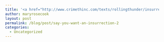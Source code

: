 ```yaml
---
title: '<a href="http://www.crimethinc.com/texts/rollingthunder/insurrection.php">Say you want an insurrection</a>'
author: maryrosecook
layout: post
permalink: /blog/post/say-you-want-an-insurrection-2
categories:
  - Uncategorized
---
```

